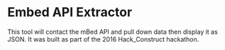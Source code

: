 Embed API Extractor
===================

This tool will contact the mBed API and pull down data then display it as JSON. It was built as part of the 2016 Hack_Construct hackathon.
